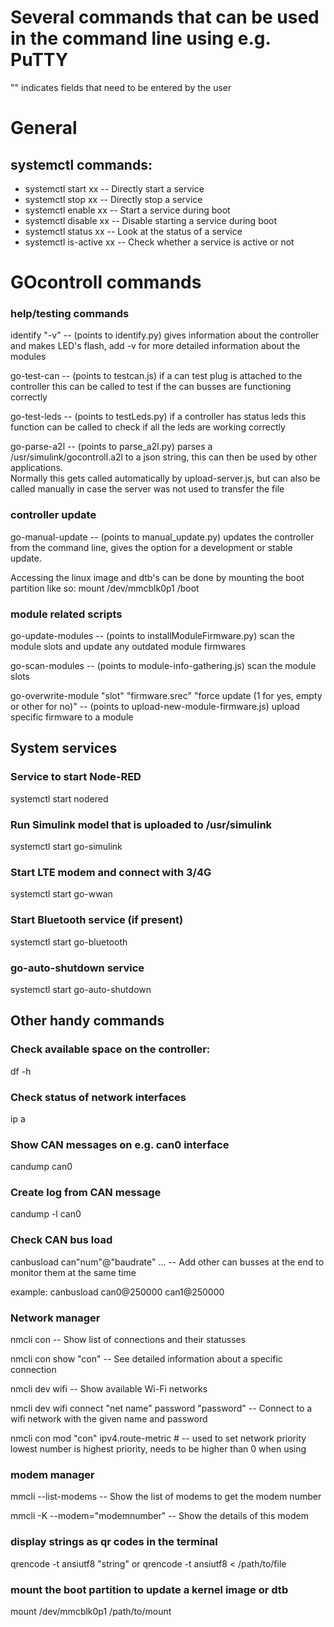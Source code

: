 # Several commands that can be used in the command line using e.g. PuTTY

"" indicates fields that need to be entered by the user


# General
## systemctl commands:
* systemctl start xx  -- Directly start a service
* systemctl stop xx  -- Directly stop a service
* systemctl enable xx  -- Start a service during boot
* systemctl disable xx  -- Disable starting a service during boot
* systemctl status xx -- Look at the status of a service
* systemctl is-active xx -- Check whether a service is active or not



# GOcontroll commands
### help/testing commands
identify "-v" -- (points to identify.py) gives information about the controller and makes LED's flash, add -v for more detailed information about the modules

go-test-can -- (points to testcan.js) if a can test plug is attached to the controller this can be called to test if the can busses are functioning correctly

go-test-leds -- (points to testLeds.py) if a controller has status leds this function can be called to check if all the leds are working correctly

go-parse-a2l -- (points to parse_a2l.py) parses a /usr/simulink/gocontroll.a2l to a json string, this can then be used by other applications. \
Normally this gets called automatically by upload-server.js, but can also be called manually in case the server was not used to transfer the file

### controller update
go-manual-update -- (points to manual_update.py) updates the controller from the command line, gives the option for a development or stable update.

Accessing the linux image and dtb's can be done by mounting the boot partition like so: mount /dev/mmcblk0p1 /boot

### module related scripts
go-update-modules -- (points to installModuleFirmware.py) scan the module slots and update any outdated module firmwares

go-scan-modules -- (points to module-info-gathering.js) scan the module slots

go-overwrite-module "slot" "firmware.srec" "force update (1 for yes, empty or other for no)" -- (points to upload-new-module-firmware.js) upload specific firmware to a module

## System services
### Service to start Node-RED
systemctl start nodered

### Run Simulink model that is uploaded to /usr/simulink
systemctl start go-simulink

### Start LTE modem and connect with 3/4G
systemctl start go-wwan

### Start Bluetooth service (if present)
systemctl start go-bluetooth

### go-auto-shutdown service
systemctl start go-auto-shutdown

## Other handy commands
### Check available space on the controller:
df -h

### Check status of network interfaces
ip a

### Show CAN messages on e.g. can0 interface
candump can0

### Create log from CAN message
candump -l can0

### Check CAN bus load

canbusload can"num"@"baudrate" ... -- Add other can busses at the end to monitor them at the same time

example: canbusload can0@250000 can1@250000

### Network manager
nmcli con           -- Show list of connections and their statusses

nmcli con show "con" -- See detailed information about a specific connection

nmcli dev wifi      -- Show available Wi-Fi networks

nmcli dev wifi connect "net name" password "password" -- Connect to a wifi network with the given name and password

nmcli con mod "con" ipv4.route-metric # -- used to set network priority lowest number is highest priority, needs to be higher than 0 when using

### modem manager
mmcli --list-modems -- Show the list of modems to get the modem number

mmcli -K --modem="modemnumber"  -- Show the details of this modem

### display strings as qr codes in the terminal
qrencode -t ansiutf8 "string" or qrencode -t ansiutf8 < /path/to/file

### mount the boot partition to update a kernel image or dtb
mount /dev/mmcblk0p1 /path/to/mount
